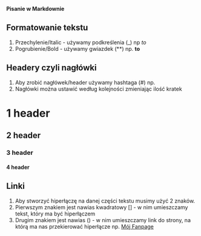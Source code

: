 **Pisanie w Markdownie**

## Formatowanie tekstu
1. Przechylenie/Italic - używamy podkreślenia (_)  np _to_
2. Pogrubienie/Bold - używamy gwiazdek (**) np. **to**

## Headery czyli nagłówki  
1. Aby zrobić nagłówek/header używamy hashtaga (#) np.  
2. Nagłówki można ustawić według kolejności zmieniając ilość kratek  
# 1 header
## 2 header
### 3 header
#### 4 header

## Linki
1. Aby stworzyć hiperłączę na danej części tekstu musimy użyć 2 znaków.
2. Pierwszym znakiem jest nawias kwadratowy [] - w nim umieszczamy tekst, który ma być hiperłączem
3. Drugim znakiem jest nawias () - w nim umieszczamy link do strony, na którą ma nas przekierować hiperłącze
np. [Mój Fanpage](https://www.facebook.com/JacekVexonSosnowski)
